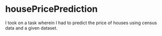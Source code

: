 # housePricePrediction
I took on a task wherein I had to predict the price of houses using census data and a given dataset. 
